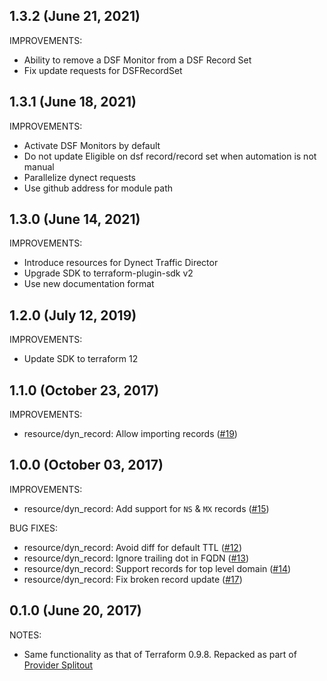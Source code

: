 ## 1.3.2 (June 21, 2021)

IMPROVEMENTS:

* Ability to remove a DSF Monitor from a DSF Record Set
* Fix update requests for DSFRecordSet

## 1.3.1 (June 18, 2021)

IMPROVEMENTS:

* Activate DSF Monitors by default
* Do not update Eligible on dsf record/record set when automation is not manual
* Parallelize dynect requests
* Use github address for module path

## 1.3.0 (June 14, 2021)

IMPROVEMENTS:

* Introduce resources for Dynect Traffic Director
* Upgrade SDK to terraform-plugin-sdk v2
* Use new documentation format

## 1.2.0 (July 12, 2019)

IMPROVEMENTS:

* Update SDK to terraform 12

## 1.1.0 (October 23, 2017)

IMPROVEMENTS:

* resource/dyn_record: Allow importing records ([#19](https://github.com/terraform-providers/terraform-provider-dyn/issues/19))

## 1.0.0 (October 03, 2017)

IMPROVEMENTS:

* resource/dyn_record: Add support for `NS` & `MX` records ([#15](https://github.com/terraform-providers/terraform-provider-dyn/issues/15))

BUG FIXES:

* resource/dyn_record: Avoid diff for default TTL ([#12](https://github.com/terraform-providers/terraform-provider-dyn/issues/12))
* resource/dyn_record: Ignore trailing dot in FQDN ([#13](https://github.com/terraform-providers/terraform-provider-dyn/issues/13))
* resource/dyn_record: Support records for top level domain ([#14](https://github.com/terraform-providers/terraform-provider-dyn/issues/14))
* resource/dyn_record: Fix broken record update ([#17](https://github.com/terraform-providers/terraform-provider-dyn/issues/17))

## 0.1.0 (June 20, 2017)

NOTES:

* Same functionality as that of Terraform 0.9.8. Repacked as part of [Provider Splitout](https://www.hashicorp.com/blog/upcoming-provider-changes-in-terraform-0-10/)
